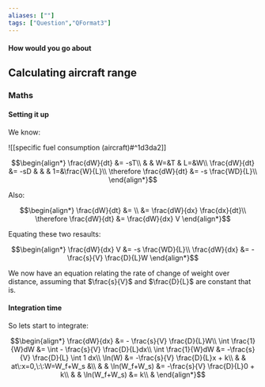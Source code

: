 ```yaml
---
aliases: [""]
tags: ["Question","QFormat3"]
---
```


#### How would you go about
## Calculating aircraft range
### Maths
#### Setting it up
We know:

![[specific fuel consumption (aircraft)#^1d3da2]]

$$\begin{align*}
   \frac{dW}{dt} &= -sT\\
& & W=&T & L=&W\\
\frac{dW}{dt} &= -sD &   &  &  1=&\frac{W}{L}\\
\therefore \frac{dW}{dt} &= -s \frac{WD}{L}\\
\end{align*}$$

Also:

$$\begin{align*}
  \frac{dW}{dt}  &= \\
&= \frac{dW}{dx} \frac{dx}{dt}\\
\therefore \frac{dW}{dt} &= \frac{dW}{dx} V
\end{align*}$$

Equating these two resaults:

$$\begin{align*}
   \frac{dW}{dx} V &= -s \frac{WD}{L}\\
\frac{dW}{dx} &= - \frac{s}{V} \frac{D}{L}W
\end{align*}$$

We now have an equation relating the rate of change of weight over distance, assuming that $\frac{s}{V}$ and $\frac{D}{L}$ are constant that is.

#### Integration time
So lets start to integrate:

$$\begin{align*}
  \frac{dW}{dx} &= - \frac{s}{V} \frac{D}{L}W\\
\int \frac{1}{W}dW &= \int - \frac{s}{V} \frac{D}{L}dx\\
\int \frac{1}{W}dW &= -\frac{s}{V} \frac{D}{L} \int 1 dx\\
\ln(W) &= -\frac{s}{V} \frac{D}{L}x + k\\
& & at\:x=0,\:\:W=W_f+W_s &\\
& & \ln(W_f+W_s) &= -\frac{s}{V} \frac{D}{L}0 + k\\
& & \ln(W_f+W_s) &= k\\
&
\end{align*}$$